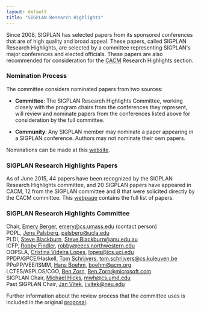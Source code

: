 ```yaml
---
layout: default
title: "SIGPLAN Research Highlights"
---
```

Since 2008, SIGPLAN has selected papers from its sponsored conferences that are of high quality and broad appeal.  These papers, called SIGPLAN Research Highlights, are selected by a committee representing SIGPLAN's major conferences and elected officials.
These papers are also recommended for consideration for the [CACM](http://cacm.acm.org/) Research
Highlights section. 

### Nomination Process

The committee considers nominated papers from two sources:

-   **Committee**: The SIGPLAN Research Highlights Committee,
    working closely with the program chairs from the conferences they
    represent, will review and nominate papers from the conferences listed above
    for consideration by the full committee.

-   **Community**: Any SIGPLAN member may nominate a paper appearing in a SIGPLAN conference. Authors may not nominate their own papers.

 Nominations can be made at this [website](http://cacm.sigplan.org).


### SIGPLAN Research Highlights Papers
  As of June 2015, 44 papers have been recognized by the SIGPLAN
  Research Highlights committee, and 20 SIGPLAN papers have appeared in
  CACM, 12 from the SIGPLAN committee and 8 that were solicited directly by the CACM committee. 
  This [webpage](/Newsletters/CACM/Papers) contains the full list of papers.


### SIGPLAN Research Highlights Committee

Chair, [Emery Berger](http://www.emeryberger.org/), [emery@cs.umass.edu](mailto:emery@cs.umass.edu) (contact person)  
POPL, [Jens Palsberg](http://www.cs.ucla.edu/~palsberg), [palsberg@ucla.edu](mailto:palsberg@ucla.edu)  
PLDI, [Steve Blackburn](http://users.cecs.anu.edu.au/~steveb/), [Steve.Blackburn@anu.edu.au](mailto:Steve.Blackburn@anu.edu.au)  
ICFP, [Robby Findler](http://www.eecs.northwestern.edu/~robby/), [robby@eecs.northwestern.edu](mailto:robby@eecs.northwestern.edu)  
OOPSLA, [Cristina Videira Lopes](http://www.ics.uci.edu/~lopes/), [lopes@ics.uci.edu](mailto:lopes@ics.uci.edu)  
PPDP/GPCE/Haskell, [Tom Schrijvers](http://people.cs.kuleuven.be/~tom.schrijvers/), [tom.schrijvers@cs.kuleuven.be](mailto:tom.schrijvers@cs.kuleuven.be)  
PPoPP/VEE/ISMM, [Hans Boehm](http://www.hpl.hp.com/personal/Hans_Boehm/), [boehm@acm.org](mailto:boehm@acm.org)  
LCTES/ASPLOS/CGO, [Ben Zorn](http://research.microsoft.com/en-us/people/zorn/), [Ben.Zorn@microsoft.com](mailto:Ben.Zorn@microsoft.com)  
SIGPLAN Chair, [Michael Hicks](http://www.cs.umd.edu/~mwh/), [mwh@cs.umd.edu](mailto:mwh@cs.umd.edu)  
Past SIGPLAN Chair, [Jan Vitek](http://www.ccs.neu.edu/people/faculty/member/jan-vitek/), [j.vitek@neu.edu](mailto:j.vitek@neu.edu)  


Further information about the review process that the committee uses is
included in the original 
[proposal](http://www.sigplan.org/sites/default/files/CACM-nominating-committee-proposal.pdf).
